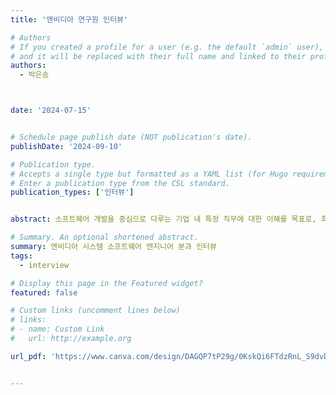 ```yaml
---
title: '엔비디아 연구원 인터뷰'

# Authors
# If you created a profile for a user (e.g. the default `admin` user), write the username (folder name) here
# and it will be replaced with their full name and linked to their profile.
authors:
  - 박은송



date: '2024-07-15'


# Schedule page publish date (NOT publication's date).
publishDate: '2024-09-10'

# Publication type.
# Accepts a single type but formatted as a YAML list (for Hugo requirements).
# Enter a publication type from the CSL standard.
publication_types: ['인터뷰']


abstract: 소프트웨어 개발을 중심으로 다루는 기업 내 특정 직무에 대한 이해를 목표로, 최근 IT 계열 내 소프트웨어 시스템의 발전 과정을 이해하고, 현실적인 진로 설정 과정과 관련해 멘토링을 받으면서 추후 희망하는 진로에 대한 로드맵을 설정하기 위해 여름방학 동안 현직자 인터뷰를 진행하기로 했다. 그 중 엔비디아 시스템 소프트웨어 엔지니어분과 인터뷰를 진행했다.

# Summary. An optional shortened abstract.
summary: 엔비디아 시스템 소프트웨어 엔지니어 분과 인터뷰
tags:
  - interview

# Display this page in the Featured widget?
featured: false

# Custom links (uncomment lines below)
# links:
# - name: Custom Link
#   url: http://example.org

url_pdf: 'https://www.canva.com/design/DAGQP7tP29g/0KskQi6FTdzRnL_S9dvDHQ/view?utm_content=DAGQP7tP29g&utm_campaign=share_your_design&utm_medium=link&utm_source=shareyourdesignpanel'


---
```

